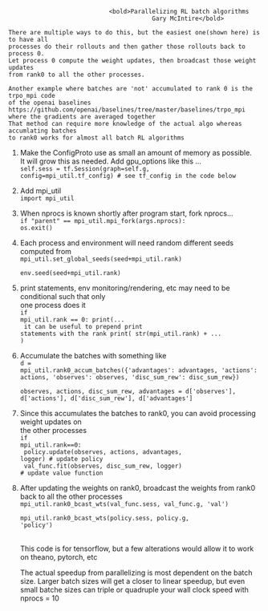                                 <bold>Parallelizing RL batch algorithms
                                            Gary McIntire</bold>

    There are multiple ways to do this, but the easiest one(shown here) is to have all 
    processes do their rollouts and then gather those rollouts back to process 0. 
    Let process 0 compute the weight updates, then broadcast those weight updates 
    from rank0 to all the other processes.

    Another example where batches are 'not' accumulated to rank 0 is the trpo_mpi code 
    of the openai baselines https://github.com/openai/baselines/tree/master/baselines/trpo_mpi  
    where the gradients are averaged together
    That method can require more knowledge of the actual algo whereas accumlating batches 
    to rank0 works for almost all batch RL algorithms

1. Make the ConfigProto use as small an amount of memory as possible. <br>
    It will grow this as needed. Add gpu_options like this ...<br>
    <code>self.sess = tf.Session(graph=self.g, config=mpi_util.tf_config)  # see tf_config in the code below
    </code>

2. Add mpi_util<br>
	<code>import mpi_util</code>

3. When nprocs is known shortly after program start, fork nprocs...<br>
	<code>if "parent" == mpi_util.mpi_fork(args.nprocs): os.exit()</code>

4. Each process and environment will need random different seeds computed from<br>
    <code>mpi_util.set_global_seeds(seed+mpi_util.rank)<br>
    env.seed(seed+mpi_util.rank)</code>

5. print statements, env monitoring/rendering, etc may need to be conditional such that only <br>
    one process does it<br>
    <code>if mpi_util.rank == 0: print(...<br>
    it can be useful to prepend print statements with the rank   print( str(mpi_util.rank) + ... )</code>

6. Accumulate the batches with something like<br>
    <code>d = mpi_util.rank0_accum_batches({'advantages': advantages, 'actions': actions, 'observes': observes, 'disc_sum_rew': disc_sum_rew})<br>
    observes, actions, disc_sum_rew, advantages = d['observes'], d['actions'], d['disc_sum_rew'], d['advantages']</code>

7. Since this accumulates the batches to rank0, you can avoid processing weight updates on <br>
    the other processes<br>
    <code>if mpi_util.rank==0:<br>
        policy.update(observes, actions, advantages, logger)  # update policy<br>
        val_func.fit(observes, disc_sum_rew, logger)  # update value function</code>

8. After updating the weights on rank0, broadcast the weights from rank0 back to all the other processes<br>
    <code>mpi_util.rank0_bcast_wts(val_func.sess, val_func.g, 'val')<br>
    mpi_util.rank0_bcast_wts(policy.sess, policy.g, 'policy')</code><br><br>


    This code is for tensorflow, but a few alterations would allow it to work on theano, pytorch, etc

    The actual speedup from parallelizing is most dependent on the batch size. Larger batch sizes 
    will get a closer to linear speedup, but even small batche sizes can triple or quadruple 
    your wall clock speed with nprocs = 10

